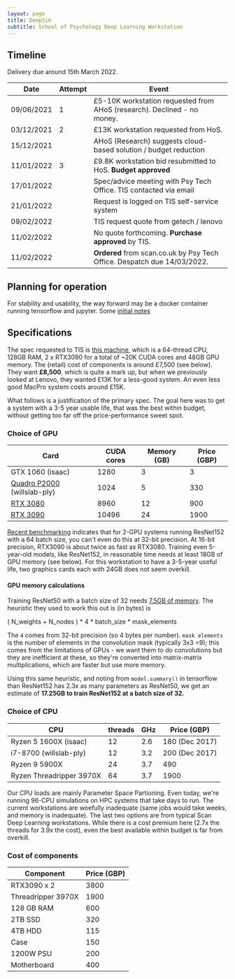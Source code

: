 ```yaml
---
layout: page
title: DeepSim
subtitle: School of Psychology Deep Learning Workstation
---
```


## Timeline

Delivery due around 15th March 2022.

| Date | Attempt | Event |
| ---- | ------- | ----- |
| 09/06/2021 | 1 | £5-10K workstation requested from AHoS (research). Declined - no money. |
| 03/12/2021 | 2 | £13K workstation requested from HoS. |
| 15/12/2021 |   | AHoS (Research) suggests cloud-based solution / budget reduction |
| 11/01/2022 | 3 | £9.8K workstation bid resubmitted to HoS. **Budget approved** |
| 17/01/2022 |   | Spec/advice meeting with Psy Tech Office. TIS contacted via email |
| 21/01/2022 |   | Request is logged on TIS self-service system |
| 09/02/2022 |   | TIS request quote from getech / lenovo |
| 11/02/2022 |   | No quote forthcoming. **Purchase approved** by TIS. |
| 11/02/2022 |   | **Ordered** from scan.co.uk by Psy Tech Office. Despatch due 14/03/2022. |

## Planning for operation

For stability and usability, the way forward may be a docker container running tensorflow and jupyter. Some [initial notes](docker.md)


## Specifications

The spec requested to TIS is [this machine](https://www.scan.co.uk/products/3xs-dbp-g2-32t-amd-ryzen-threadripper-3970x-128gb-ram-2x-24gb-nvidia-rtx-3090-2tb-m2-ssd-4tb-hdd), which is a 64-thread CPU, 128GB RAM, 2 x RTX3090 for a total of ~20K CUDA cores and 48GB GPU memory. The (retail) cost of components is around £7,500 (see below). They want **£8,500**, which is quite a mark up, but when we previously looked at Lenovo, they wanted £13K for a less-good system. An even less good MacPro system costs around £15K. 

What follows is a justification of the primary spec. The goal here was to get a system with a 3-5 year usable life, that was the best within budget, without getting too far off the price-performance sweet spot.

### Choice of GPU

| Card | CUDA cores  | Memory (GB) | Price (GBP)  |
| ---- | ----------- | ----------- | ---------------- | 
| GTX 1060 (isaac) | 1280 | 3 | 3 | 180 (Dec 2017) |
| [Quadro P2000][1]  (willslab-ply) | 1024 | 5 | 330 |
| [RTX 3080][2] | 8960 | 12 |  900 |
| [RTX 3090][3] | 10496 | 24 |  1900 |

[Recent benchmarking][5] indicates that for 2-GPU systems running ResNet152 with a 64 batch size, you can't even do this at 32-bit precision. At 16-bit precision, RTX3090 is about twice as fast as RTX3080. Training even 5-year-old models, like ResNet152, in reasonable time needs at least 18GB of GPU memory (see below). For this workstation to have a 3-5-year useful life, two graphics cards each with 24GB does not seem overkill.

#### GPU memory calculations

Training ResNet50 with a batch size of 32 needs [7.5GB of memory][4]. The heuristic they used to work this out is (in bytes) is

( N_weights + N_nodes ) * 4 * batch_size * mask_elements

The `4` comes from 32-bit precision (so 4 bytes per number). `mask elements` is the number of elements in the convolution mask (typically 3x3 =9); this comes from the limitations of GPUs - we want them to do convolutions but they are inefficient at these, so they're converted into matrix-matrix multiplications, which are faster but use more memory. 

Using this same heuristic, and noting from `model.summary()` in tensorflow than ResNet152 has 2.3x as many parameters as ResNet50, we get an estimate of **17.25GB to train ResNet152 at a batch size of 32.** 


[1]: https://www.nvidia.com/content/dam/en-zz/Solutions/design-visualization/documents/Quadro-P2000-US-03Feb17.pdf

[2]: https://www.nvidia.com/en-gb/geforce/graphics-cards/30-series/rtx-3080-3080ti/

[3]: https://www.nvidia.com/en-gb/geforce/graphics-cards/30-series/rtx-3090/

[4]: https://www.graphcore.ai/posts/why-is-so-much-memory-needed-for-deep-neural-networks

[5]: https://bizon-tech.com/blog/best-gpu-for-deep-learning-rtx-3090-vs-rtx-3080-vs-titan-rtx-vs-rtx-2080-ti

### Choice of CPU

| CPU | threads | GHz | Price (GBP) |
| --- | ------- | --- | ----------- |
| Ryzen 5 1600X (isaac) | 12 | 2.6 | 180 (Dec 2017) |
| i7-8700 (willslab-ply) | 12 | 3.2 | 200 (Dec 2017) |
| Ryzen 9 5900X | 24 | 3.7 | 490 | 
| Ryzen Threadripper 3970X | 64 | 3.7 | 1900 |

Our CPU loads are mainly Parameter Space Partioning. Even today, we're running 96-CPU simulations on HPC systems that take days to run. The current workstations are woefully inadequate (same jobs would take weeks, and memory is inadequate). The last two options are from typical Scan Deep Learning workstations. While there is a cost premium here (2.7x the threads for 3.9x the cost), even the best available within budget is far from overkill.

### Cost of components

| Component | Price (GBP) |
| --------- | ----------- |
| RTX3090 x 2 |  3800 |
| Threadripper 3970X | 1900 |
| 128 GB RAM | 600 |
| 2TB SSD | 320 |
| 4TB HDD | 115 |
| Case    | 150 |
| 1200W PSU | 200 |
| Motherboard | 400 |

